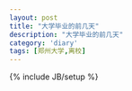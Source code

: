 ```yaml
---
layout: post
title: "大学毕业的前几天"
description: "大学毕业的前几天"
category: 'diary'
tags: [郑州大学,离校]
---
```

{% include JB/setup %}


